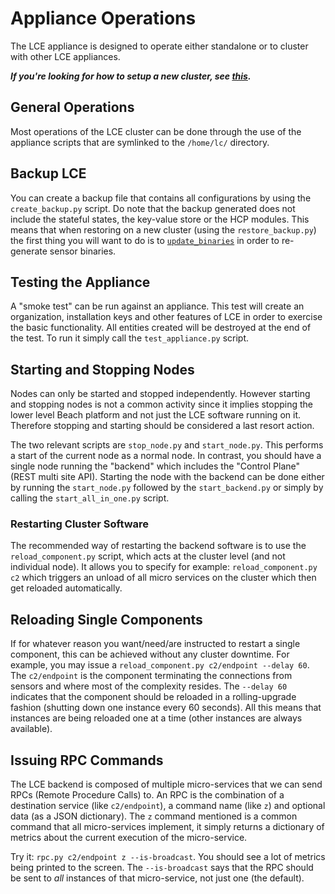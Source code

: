 # Appliance Operations

The LCE appliance is designed to operate either standalone or to cluster with other LCE appliances.

***If you're looking for how to setup a new cluster, see [this](new_cluster.md).***

## General Operations
Most operations of the LCE cluster can be done through the use of the appliance scripts that are symlinked
to the `/home/lc/` directory.

## Backup LCE
You can create a backup file that contains all configurations by using the `create_backup.py` script.
Do note that the backup generated does not include the stateful states, the key-value store or the HCP modules.
This means that when restoring on a new cluster (using the `restore_backup.py`) the first thing you will want to
do is to [`update_binaries`](new_org.md) in order to re-generate sensor binaries.

## Testing the Appliance
A "smoke test" can be run against an appliance. This test will create an organization, installation keys and other
features of LCE in order to exercise the basic functionality. All entities created will be destroyed at the end
of the test. To run it simply call the `test_appliance.py` script.

## Starting and Stopping Nodes
Nodes can only be started and stopped independently. However starting and stopping nodes is not a common activity since it
implies stopping the lower level Beach platform and not just the LCE software running on it. Therefore stopping and starting
should be considered a last resort action.

The two relevant scripts are `stop_node.py` and `start_node.py`. This performs a start of the current node as a normal node.
In contrast, you should have a single node running the "backend" which includes the "Control Plane" (REST multi site API).
Starting the node with the backend can be done either by running the `start_node.py` followed by the `start_backend.py` or
simply by calling the `start_all_in_one.py` script.

### Restarting Cluster Software
The recommended way of restarting the backend software is to use the `reload_component.py` script, which acts at the cluster
level (and not individual node). It allows you to specify for example: `reload_component.py c2` which triggers an unload
of all micro services on the cluster which then get reloaded automatically.

## Reloading Single Components
If for whatever reason you want/need/are instructed to restart a single component, this can be achieved without
any cluster downtime. For example, you may issue a `reload_component.py c2/endpoint --delay 60`. The `c2/endpoint` is the
component terminating the connections from sensors and where most of the complexity resides. The `--delay 60` indicates
that the component should be reloaded in a rolling-upgrade fashion (shutting down one instance every 60 seconds). All this
means that instances are being reloaded one at a time (other instances are always available).

## Issuing RPC Commands
The LCE backend is composed of multiple micro-services that we can send RPCs (Remote Procedure Calls) to. An RPC is the
combination of a destination service (like `c2/endpoint`), a command name (like `z`) and optional data (as a JSON dictionary).
The `z` command mentioned is a common command that all micro-services implement, it simply returns a dictionary of metrics
about the current execution of the micro-service.

Try it: `rpc.py c2/endpoint z --is-broadcast`. You should see a lot of metrics being printed to the screen. The 
`--is-broadcast` says that the RPC should be sent to *all* instances of that micro-service, not just one (the default).
